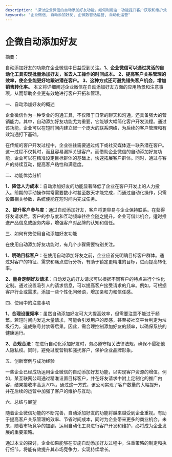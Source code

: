 ```yaml
---
description: "探讨企业微信的自动添加好友功能，如何利用这一功能提升客户获取和维护效率。"
keywords: "企业微信, 自动添加好友, 企微数智话运营, 自动化运营"
---
```

# 企微自动添加好友

摘要：

自动添加好友的功能在企业微信中日益受到关注。**1、企业微信可以通过灵活的自动化工具实现批量添加好友，省去人工操作的时间成本。 2、提高客户关系管理的效率，使企业能更好地跟进潜在客户。 3、这种方式还可避免错失客户机会，增加销售转化率。** 本文将详细阐述企业微信在自动添加好友方面的应用场景和注意事项，从而帮助企业更有效地进行客户开拓和管理。

一、自动添加好友的概述

企业微信作为一种专业的沟通工具，不仅限于日常的聊天和沟通，还具备强大的营销能力。其中，自动添加好友功能尤为重要，它能够大幅简化客户开发流程。通过该功能，企业可以在短时间内建立起一个庞大的联系网络，为后续的客户管理和有效沟通打下基础。

在传统的客户开发过程中，企业往往需要通过线下或社交媒体逐一联系潜在客户。这一过程不仅耗时，而且容易漏掉关键客户。而借助企业微信的自动添加好友功能，企业可以在精准设定目标群体的基础上，快速拓展客户群体。同时，通过与客户的持续互动，提高客户粘性和满意度。

二、功能优势分析

**1、降低人力成本**：自动添加好友的功能显著降低了企业在客户开发上的人力投入。前期的手动操作常常需要数小时甚至数天才能完成，而通过自动化操作，只需设置相关参数，系统便能在短时间内完成任务。

**2、提升客户参与度**：通过自动添加好友，客户将更容易与企业保持联系。在获得好友请求后，客户的参与度和互动频率往往会随之提升。企业可借此机会，适时推送产品信息或服务内容，增强客户对品牌的认知和信任。

三、如何有效使用自动添加好友功能

在使用自动添加好友功能时，有几个步骤需要特别关注。 

**1、明确目标客户**：在使用自动添加好友之前，企业应首先明确目标客户群体。通过对客户的特征、需求和痛点进行分析，有助于锁定更精准的目标，进而提高转化率。

**2、量身定制好友请求**：自动发送的好友请求可以根据不同客户的特点进行个性化定制。通过设置吸引人的请求信息，可以提高客户接受请求的几率。例如，可根据客户行业或需求，添加一些个性化问候语，增加亲和力和信任感。

四、使用中的注意事项

**1、合理设置频率**：虽然自动添加好友可大大提高效率，但需要注意不能过于频繁。若短时间内发送大量请求，可能会引发用户的反感，甚至被社交平台判定为垃圾行为，造成账号封禁等后果。因此，需合理控制添加好友的频率，以确保系统的健康运行。

**2、合规合法**：在进行自动化添加好友时，务必遵守相关法律法规，确保不侵犯他人隐私权。同时，避免过度营销和骚扰客户，保护企业品牌形象。

五、创新案例与成功经验

一些企业已经成功运用企业微信的自动添加好友功能，以实现客户资源的增值。例如，某互联网公司通过精准设置目标客户，并在好友请求中附上定制化的推广内容，结果接收率高达70%。通过这一方式，该公司实现了客户数量的大幅提升，并在后续的运营中加强了客户的维护与互动。

六、总结与展望

随着企业微信功能的不断完善，自动添加好友的功能将越来越受到企业重视。有助于提高客户关系管理的效率、节省时间成本，同时为企业带来更多的商业机会。未来，随着市场竞争的加剧，运用自动化工具进行客户开发和维护，必将成为企业发展的重要策略。

通过本文的探讨，企业如果能够在实施自动添加好友过程中，注重策略的制定和执行细节，将能有效提升其市场竞争力，实现持续增长。
